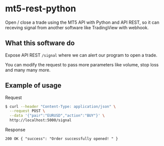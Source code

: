 # mt5-rest-python

Open / close a trade using the MT5 API with Python and API REST, so it can receving signal from another software like TradingView with webhook.

## What this software do

Expose API REST `/signal` where we can alert our program to open a trade.

You can modify the request to pass more parameters like volume, stop loss and many many more.

## Example of usage

Request

```sh
$ curl --header "Content-Type: application/json" \
  --request POST \
  --data '{"pair":"EURUSD","action":"BUY"}' \
  http://localhost:5000/signal
```

Response
```
200 OK { "success": "Order successfully opened! " }
```
